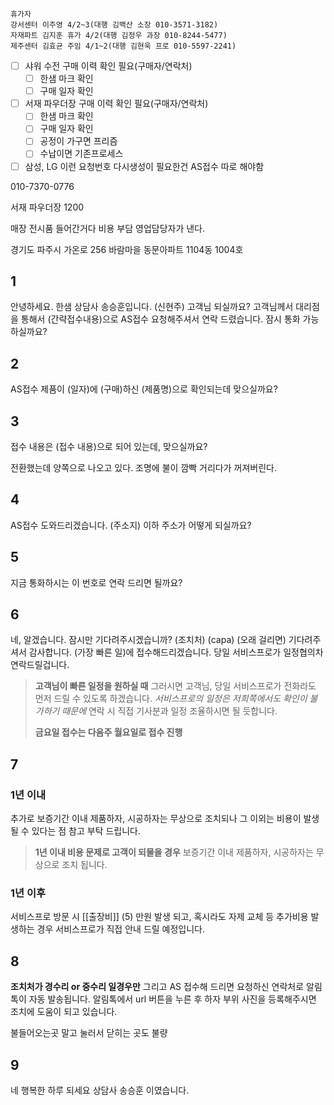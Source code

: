 ```
휴가자
강서센터 이주영 4/2~3(대행 김백산 소장 010-3571-3182)
자재파트 김지훈 휴가 4/2(대행 김정우 과장 010-8244-5477)
제주센터 김효균 주임 4/1~2(대행 김현욱 프로 010-5597-2241)
```

- [ ] 샤워 수전 구매 이력 확인 필요(구매자/연락처)
  - [ ] 한샘 마크 확인
  - [ ] 구매 일자 확인
- [ ] 서재 파우더장 구매 이력 확인 필요(구매자/연락처)
  - [ ] 한샘 마크 확인
  - [ ] 구매 일자 확인
  - [ ] 공정이 가구면 프리즘
  - [ ] 수납이면 기존프로세스
- [ ] 삼성, LG 이런 요청번호 다시생성이 필요한건 AS접수 따로 해야함

010-7370-0776

서재 파우더장 1200 

매장 전시품 들어간거다
비용 부담 영업담당자가 낸다.

경기도 파주시 가온로 256 바람마을 동문아파트 1104동 1004호
## 1
안녕하세요. 한샘 상담사 송승훈입니다. (신현주) 고객님 되실까요?
고객님께서 대리점을 통해서 (간략접수내용)으로 AS접수 요청해주셔서 연락 드렸습니다.
잠시 통화 가능하실까요?
## 2
AS접수 제품이 (일자)에 (구매)하신 (제품명)으로 확인되는데 맞으실까요?
## 3
접수 내용은 (접수 내용)으로 되어 있는데, 맞으실까요?

전환했는데 양쪽으로 나오고 있다. 
조명에 불이 깜빡 거리다가 꺼져버린다.

## 4
AS접수 도와드리겠습니다. 
(주소지) 이하 주소가 어떻게 되실까요?
## 5
지금 통화하시는 이 번호로 연락 드리면 될까요?
## 6
네, 알겠습니다. 잠시만 기다려주시겠습니까?
(조치처)
(capa)
(오래 걸리면) 기다려주셔서 감사합니다. 
(가장 빠른 일)에 접수해드리겠습니다. 당일 서비스프로가 일정협의차 연락드릴겁니다.
> **고객님이 빠른 일정을 원하실 때**
> 그러시면 고객님, 당일 서비스프로가 전화라도 먼저 드릴 수 있도록 하겠습니다. *서비스프로의 일정은 저희쪽에서도 확인이 불가하기 때문에*
> 연락 시 직접 기사분과 일정 조율하시면 될 듯합니다.
> 
> **금요일 접수는 다음주 월요일로 접수 진행**
## 7
### 1년 이내
추가로 보증기간 이내 제품하자, 시공하자는 무상으로 조치되나 그 이외는 비용이 발생 될 수 있다는 점 참고 부탁 드립니다.
> **1년 이내 비용 문제로 고객이 되물을 경우**
> 보증기간 이내 제품하자, 시공하자는 무상으로 조치 됩니다.

### 1년 이후
서비스프로 방문 시 [[출장비]] (5) 만원 발생 되고, 혹시라도 자제 교체 등 추가비용 발생하는 경우 서비스프로가 직접 안내 드릴 예정입니다.
## 8
**조치처가 경수리 or 중수리 일경우만**
그리고 AS 접수해 드리면 요청하신 연락처로 알림 톡이 자동 발송됩니다. 알림톡에서  url 버튼을 누른 후 하자 부위 사진을 등록해주시면 조치에 도움이 되고 있습니다.

불들어오는곳 말고 눌러서 닫히는 곳도 불량 
## 9
네 행복한 하루 되세요 상담사 송승훈 이였습니다.